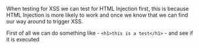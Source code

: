 When testing for XSS we can test for HTML Injection first, this is because HTML Injection is more likely to work and once we know that we can find our way around to trigger XSS.

First of all we can do something like - `<h1>this is a test</h1>` - and see if it is executed

